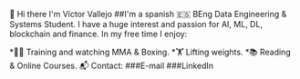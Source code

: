 👋 Hi there I'm Víctor Vallejo
##I'm a spanish 🇪🇸 BEng Data Engineering & Systems Student. I have a huge interest and passion for AI, ML, DL, blockchain and finance. In my free time I enjoy:

*🥊🤼‍ Training and watching MMA & Boxing.
*🏋 Lifting weights.
*📚 Reading & Online Courses.
📬 Contact:
###E-mail
###LinkedIn


<!--
**vvalleejo/vvalleejo** is a ✨ _special_ ✨ repository because its `README.md` (this file) appears on your GitHub profile.

Here are some ideas to get you started:

- 🔭 I’m currently working on ...
- 🌱 I’m currently learning ...
- 👯 I’m looking to collaborate on ...
- 🤔 I’m looking for help with ...
- 💬 Ask me about ...
- 📫 How to reach me: ...
- 😄 Pronouns: ...
- ⚡ Fun fact: ...
-->

